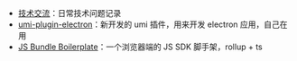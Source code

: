 - [技术交流](https://github.com/tvrcgo/inbox/discussions)：日常技术问题记录
- [umi-plugin-electron](https://github.com/tvrcgo/umi-plugin-electron)：新开发的 umi 插件，用来开发 electron 应用，自己在用
- [JS Bundle Boilerplate](https://github.com/tvrcgo/create/tree/master/packages/jsbundle-umd-ts/content)：一个浏览器端的 JS SDK 脚手架，rollup + ts
